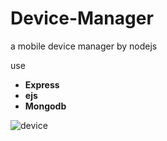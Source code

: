 Device-Manager
==============

a mobile device manager by nodejs

use

*  **Express**  
*  **ejs** 
*  **Mongodb**




![device](http://img3.douban.com/view/photo/photo/public/p2186681765.jpg)

